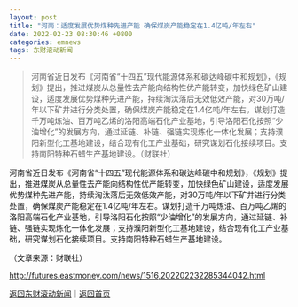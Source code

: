 ```yaml
---
layout: post
title: "河南：适度发展优势煤种先进产能 确保煤炭产能稳定在1.4亿吨/年左右"
date: 2022-02-23 08:30:46 +0800
categories: emnews
tags: 东财滚动新闻
---
```

> 河南省近日发布《河南省“十四五”现代能源体系和碳达峰碳中和规划》，《规划》提出，推进煤炭从总量性去产能向结构性优产能转变，加快绿色矿山建设，适度发展优势煤种先进产能，持续淘汰落后无效低效产能，对30万吨/年以下矿井进行分类处置，确保煤炭产能稳定在1.4亿吨/年左右。谋划打造千万吨炼油、百万吨乙烯的洛阳高端石化产业基地，引导洛阳石化按照“少油增化”的发展方向，通过延链、补链、强链实现炼化一体化发展；支持濮阳新型化工基地建设，结合现有化工产业基础，研究谋划石化接续项目。支持南阳特种石蜡生产基地建设。（财联社）

<p>河南省近日发布《河南省“十四五”现代能源体系和碳达峰碳中和规划》，《规划》提出，推进煤炭从总量性去产能向结构性优产能转变，加快绿色矿山建设，适度发展优势煤种先进产能，持续淘汰落后无效低效产能，对30万吨/年以下矿井进行分类处置，确保煤炭产能稳定在1.4亿吨/年左右。谋划打造千万吨炼油、百万吨乙烯的洛阳高端石化产业基地，引导洛阳石化按照“少油增化”的发展方向，通过延链、补链、强链实现炼化一体化发展；支持濮阳新型化工基地建设，结合现有化工产业基础，研究谋划石化接续项目。支持南阳特种石蜡生产基地建设。</p><p class="em_media">（文章来源：财联社）</p>

<http://futures.eastmoney.com/news/1516,202202232285344042.html>

[返回东财滚动新闻](//finews.withounder.com/emnews/)｜[返回首页](//finews.withounder.com/)